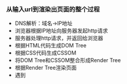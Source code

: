 ### 从输入url到渲染出页面的整个过程
* DNS解析：域名->IP地址
* 浏览器根据IP地址向服务器发起http请求
* 服务器处理http请求，并返回给浏览器
* 根据HTML代码生成DOM Tree
* 根据CSS代码生成CSSOM
* 将DOM Tree和CSSOM整合形成Render Tree
* 根据Render Tree渲染页面
* 遇到<script>则暂停渲染，优先加载并执行JS代码，完成再继续
* 直至把render Tree 渲染完成
### window.onload和DOMContentLoaded的区别
* window.onload：页面的全部资源加载完才会执行，包括图片、视频等
* DOMContentLoade：DOM渲染完即可执行，此时图片、视频还可能没有加载完

### 性能优化-让加载更快
* 减少资源体积：压缩代码
* 减少访问次数：合并代码，ssr服务器端代码，缓存
* 使用更快的网络：CDN
### 性能优化-让渲染更快
* CSS放在head,js放在body最下面
* 尽早开始执行js,用DOMContentLoaded触发
* 懒加载（图片懒加载，上滑加载更多）
* 对DOM查询进行缓存
* 频繁DOM操作，合并到一起插入DOM结构
* 节流throttle 防抖debounce
  
### 防抖debounce
* 监听一个输入框的文字变化后出发change事件
* 直接用keyup事件，则会频繁触发change事件
* 防抖：用户输入结束或暂停时，才会触发change事件
  
### 节流throttle
* 拖拽一个元素时，要随时拿到该元素被拖拽的位置
* 直接用drag事件，则会频繁触发，很容易导致卡顿
* 节流：无论拖拽速度多快，都会每隔100ms触发一次
  
### 常见的web前端攻击方式有哪些？
* XSS跨站请求攻击
* XSRF跨站请求伪造
#### XSS攻击
* 一个博客网站，发表一篇文章，其中嵌入<script>脚本
* 脚本内容：获取cookie，发送到我的服务器（服务器配合跨域）
* 发布这篇博客，有人查看它，轻松的收割访问者的cookie
  
### XSS预防
* 替换特殊字符，比如<变成&lt; >变为&gt;
* <script>变为&lt;script&gt;,直接显示，而不会作为脚本执行
* 前端要替换，后端也要替换，都做总不会有错
  
#### XSRF攻击
* 你正在购物，看中了某个商品，商品id是100
* 付费接口是xxx.com/pay?id=200,但是没有任何验证
* 我是攻击者，看中了一个商品，id是200
* 我向你发送一封电子鸡=邮件，邮件标题很吸引人
* 但邮件正文隐藏着，<img src=xxx.com/pay?id=200/>
* 你一查看邮件，就帮我购买了id是200的商品

#### XSRF预防
* 使用post接口
* 增加验证，例如密码，短信验证码，指纹等
